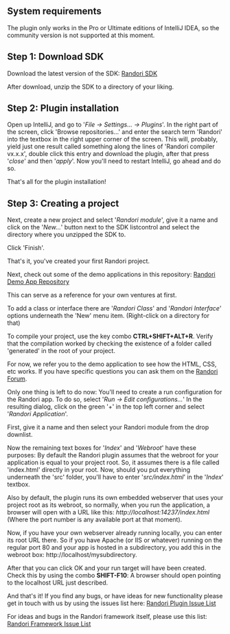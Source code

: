 ## System requirements
The plugin only works in the Pro or Ultimate editions of IntelliJ IDEA, so the community version is not supported at this moment.

## Step 1: Download SDK
Download the latest version of the SDK:
[Randori SDK](http://www.teotigraphix.com/labs/RandoriSDK-0.2.0.zip)

After download, unzip the SDK to a directory of your liking.

## Step 2: Plugin installation
Open up IntelliJ, and go to '_File -> Settings... -> Plugins_'.
In the right part of the screen, click 'Browse repositories...' and enter the search term 'Randori' into the textbox in the right upper corner of the screen.
This will, probably, yield just one result called something along the lines of 'Randori compiler vx.x.x',
double click this entry and download the plugin, after that press '_close_' and then '_apply_'.
Now you'll need to restart IntelliJ, go ahead and do so.

That's all for the plugin installation!

## Step 3: Creating a project
Next, create a new project and select '_Randori module_', give it a name and click on the '_New..._' button next to the SDK listcontrol and select the directory where you unzipped the SDK to.

Click 'Finish'.

That's it, you've created your first Randori project.

Next, check out some of the demo applications in this repository:
[Randori Demo App Repository](https://github.com/RandoriFrameworkAS/DemoApplications)

This can serve as a reference for your own ventures at first.

To add a class or interface there are '_Randori Class_' and '_Randori Interface_' options underneath the 'New' menu item. (Right-click on a directory for that)

To compile your project, use the key combo **CTRL+SHIFT+ALT+R**. Verify that the compilation worked by checking the existence of a folder called 'generated' in the root of your project.

For now, we refer you to the demo application to see how the HTML, CSS, etc works. If you have specific questions you can ask them on the [Randori Forum](http://randoriframework.com/forum/).

Only one thing is left to do now: You'll need to create a run configuration for the Randori app. To do so,
select '_Run -> Edit configurations..._'
In the resulting dialog, click on the green '+' in the top left corner and select '_Randori Application_'.

First, give it a name and then select your Randori module from the drop downlist.

Now the remaining text boxes for '_Index_' and '_Webroot_' have these purposes:
By default the Randori plugin assumes that the webroot for your application is equal to your project root.
So, it assumes there is a file called 'index.html' directly in your root. Now, should you put everything underneath the 'src' folder, you'll have to enter '_src/index.html_' in the '_Index_' textbox.

Also by default, the plugin runs its own embedded webserver that uses your project root as its webroot,
so normally, when you run the application, a browser will open with a URL like this: _http://localhost:14237/index.html_
(Where the port number is any available port at that moment).

Now, if you have your own webserver already running locally, you can enter its root URL there. So if you have Apache (or IIS or whatever) running on the regular port 80 and your app is hosted in a subdirectory, you add this in the webroot box:
http://localhost/mysubdirectory.

After that you can click OK and your run target will have been created. Check this by using the combo **SHIFT-F10**: A browser should open pointing to the localhost URL just described.

And that's it! If you find any bugs, or have ideas for new functionality please get in touch with us by using the issues list here:
[Randori Plugin Issue List](https://github.com/RandoriFrameworkAS/Plugin/issues)

For ideas and bugs in the Randori framework itself, please use this list:
[Randori Framework Issue List](https://github.com/RandoriFrameworkAS/Randori/issues)
